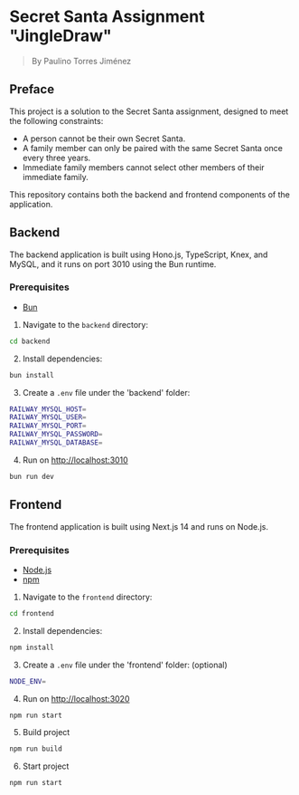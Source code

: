 # Secret Santa Assignment "JingleDraw"

> By Paulino Torres Jiménez

## Preface

This project is a solution to the Secret Santa assignment, designed to meet the following constraints:

- A person cannot be their own Secret Santa.
- A family member can only be paired with the same Secret Santa once every three years.
- Immediate family members cannot select other members of their immediate family.

This repository contains both the backend and frontend components of the application.

## Backend

The backend application is built using Hono.js, TypeScript, Knex, and MySQL, and it runs on port 3010 using the Bun runtime.

### Prerequisites

- [Bun](https://bun.sh/docs/installation)

1. Navigate to the `backend` directory:

```sh
cd backend
```

2. Install dependencies:

```sh
bun install
```

3. Create a `.env` file under the 'backend' folder:

```sh
RAILWAY_MYSQL_HOST=
RAILWAY_MYSQL_USER=
RAILWAY_MYSQL_PORT=
RAILWAY_MYSQL_PASSWORD=
RAILWAY_MYSQL_DATABASE=
```

4. Run on [http://localhost:3010](http://localhost:3010)

```sh
bun run dev
```

## Frontend

The frontend application is built using Next.js 14 and runs on Node.js.

### Prerequisites

- [Node.js](https://nodejs.org/en/download)
- [npm](https://www.npmjs.com/)

1. Navigate to the `frontend` directory:

```sh
cd frontend
```

2. Install dependencies:

```sh
npm install
```

3. Create a `.env` file under the 'frontend' folder: (optional)

```sh
NODE_ENV=
```

4. Run on [http://localhost:3020](http://localhost:3020)

```sh
npm run start
```

5. Build project

```sh
npm run build
```

6. Start project

```sh
npm run start
```
